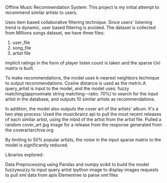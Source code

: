 Offline Music Recommendation System:
This project is my initial attempt to recommend similar artists to users.

Uses item based collaborative filtering technique. Since users' listening trend is dynamic, user based filtering is avoided.
The dataset is collected from Millions songs dataset, we have three files:
1. user_file 
2. song_file
3. artist file


Implicit ratings in the form of player listen count is taken and the sparse UxI matrix is built.

To make recommendations, the model uses k-nearest neighbors technique to output recommendations.
Cosine distance is used as the metric.A query_artist is input to the model, and the model uses:
fuzzy matching(approximate string matching--ratio: 70%) to search for the input artist in the database, and outputs 10 similar artists as recommendations. 

In addition, the model also outputs the cover art of the artists' album. It's a two step process:
Used the musicbrainz api to pull the most recent releases of each similar artist, using the mbid of the artist from the artist file.
Pulled a random cover_art jpg image for a release from the response generated from the coverartarchive.org 

By limiting to 50% popular artists, the noise in the input sparse matrix to the model is significantly reduced.

Libraries explored:

Data Preprocessing using Pandas and numpy
scikit to build the model
fuzzywuzzy to input query artist
Ipython image to display images
requests to pull xml data from apis
Elementree to parse xml files


